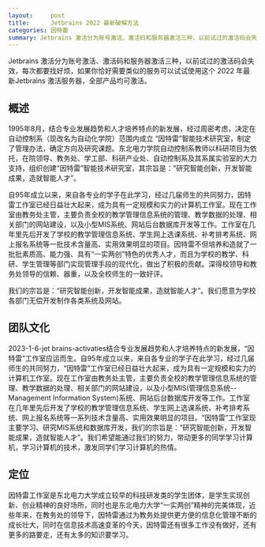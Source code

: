 ```yaml
---
layout:     post
title:      Jetbrains 2022 最新破解方法
categories: 因特雷
summary: Jetbrains 激活分为账号激活、激活码和服务器激活三种，以前试过的激活码会失效，每次都要找好烦，如果你恰好需要类似的服务可以试试使用这个 2022 年最新Jetbrains 激活服务器，全部产品均可激活。
---
```


Jetbrains 激活分为账号激活、激活码和服务器激活三种，以前试过的激活码会失效，每次都要找好烦，如果你恰好需要类似的服务可以试试使用这个 2022 年最新Jetbrains 激活服务器，全部产品均可激活。

## 概述
1995年8月，结合专业发展趋势和人才培养特点的新发展，经过周密考虑，决定在自动控制系（现改名为自动化学院）范围内成立 “因特雷”智能技术研究室，制定了管理办法，确定方向及研究课题。东北电力学院自动控制系教师以科研项目为依托，在院领导、教务处、学工部、科研产业处、自动控制系及其系属实验室的大力支持，组织创建“因特雷”智能技术研究室，其宗旨是：“研究智能创新，开发智能成果，造就智能人才”。

自95年成立以来，来自各专业的学子在此学习，经过几届师生的共同努力，因特雷工作室已经日益壮大起来，成为具有一定规模和实力的计算机工作室。现在工作室由教务处主管，主要负责全校的教学管理信息系统的管理、教学数据的处理、相关部门的网站建设，以及小型MIS系统、网站后台数据库开发等工作。工作室在几年里先后开发了学校的教学管理信息系统、学生网上选课系统、补考排考系统、网上报名系统等一批技术含量高、实用效果明显的项目。因特雷不但培养和造就了一批批素质高、能力强、具有“一实两创”特色的优秀人才，而且为学校的教学、科研、学生管理等部门实现管理手段的现代化，做出了积极的贡献。深得校领导和教务处领导的信赖、器重，以及全校师生的一致好评。

我们的宗旨是：“研究智能创新，开发智能成果，造就智能人才”。我们愿意为学校各部门无偿开发制作各类系统及网站。

## 团队文化
2023-1-6-jet brains-activaties结合专业发展趋势和人才培养特点的新发展，“因特雷”工作室应运而生。自95年成立以来，来自各专业的学子在此学习，经过几届师生的共同努力，“因特雷”工作室已经日益壮大起来，成为具有一定规模和实力的计算机工作室。现在工作室由教务处主管，主要负责全校的教学管理信息系统的管理、教学数据的处理、相关部门的网站建设，以及小型MIS(管理信息系统--Management Information System)系统、网站后台数据库开发等工作。工作室在几年里先后开发了学校的教学管理信息系统、学生网上选课系统、补考排考系统、网上报名系统等一系列技术含量高、实用效果明显的项目。“因特雷”工作室现主要学习、研究MIS系统和数据库开发，我们的宗旨是：“研究智能创新，开发智能成果，造就智能人才”。我们希望能通过我们的努力，带动更多的同学学习计算机，学习计算机的技术，激发同学们学习计算机的热情。

## 定位
因特雷工作室是东北电力大学成立较早的科技研发类的学生团体，是学生实现创新、创业精神的良好场所，同时也是东北电力大学“一实两创”精神的完美体现，近些年来，在教务处的领导下，因特雷通过为教务处提供更方便的信息化管理不断的成长壮大，同时在信息技术高速变革的今天，因特雷还有很多工作没有做好，还有更多的路要走，还有太多的知识要学习。
